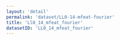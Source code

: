 ```yaml
---
layout: 'detail'
permalink: 'dataset/LL0-14-mfeat-fourier'
title: 'Ll0_14_mfeat_fourier'
datasetID: 'LL0_14_mfeat_fourier'
---
```

